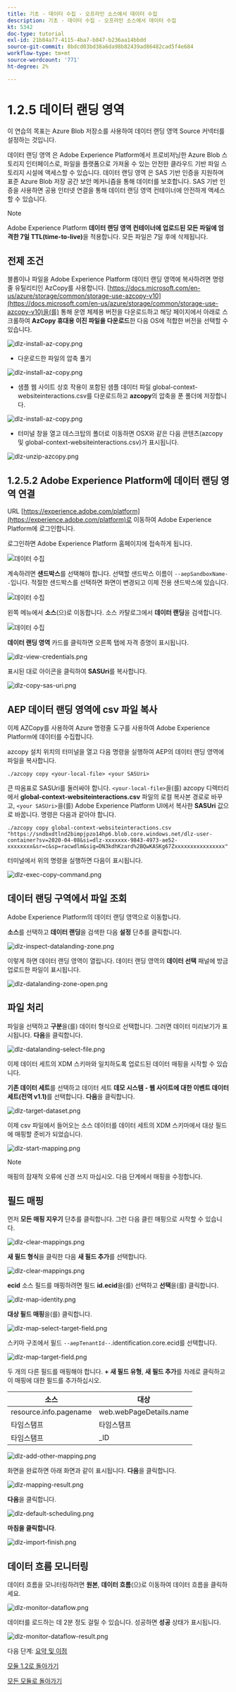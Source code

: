 ```yaml
---
title: 기초 - 데이터 수집 - 오프라인 소스에서 데이터 수집
description: 기초 - 데이터 수집 - 오프라인 소스에서 데이터 수집
kt: 5342
doc-type: tutorial
exl-id: 21b84a77-4115-4ba7-b847-b236aa14bbdd
source-git-commit: 8bdcd03bd38a6da98b82439ad86482cad5f4e684
workflow-type: tm+mt
source-wordcount: '771'
ht-degree: 2%

---
```


# 1.2.5 데이터 랜딩 영역

이 연습의 목표는 Azure Blob 저장소를 사용하여 데이터 랜딩 영역 Source 커넥터를 설정하는 것입니다.

데이터 랜딩 영역 은 Adobe Experience Platform에서 프로비저닝한 Azure Blob 스토리지 인터페이스로, 파일을 플랫폼으로 가져올 수 있는 안전한 클라우드 기반 파일 스토리지 시설에 액세스할 수 있습니다. 데이터 랜딩 영역 은 SAS 기반 인증을 지원하며 표준 Azure Blob 저장 공간 보안 메커니즘을 통해 데이터를 보호합니다. SAS 기반 인증을 사용하면 공용 인터넷 연결을 통해 데이터 랜딩 영역 컨테이너에 안전하게 액세스할 수 있습니다.

>[!NOTE]
>
> Adobe Experience Platform **데이터 랜딩 영역 컨테이너에 업로드된 모든 파일에 엄격한 7일 TTL(time-to-live)**&#x200B;을 적용합니다. 모든 파일은 7일 후에 삭제됩니다.


## 전제 조건

블롭이나 파일을 Adobe Experience Platform 데이터 랜딩 영역에 복사하려면 명령줄 유틸리티인 AzCopy를 사용합니다. [https://docs.microsoft.com/en-us/azure/storage/common/storage-use-azcopy-v10](https://docs.microsoft.com/en-us/azure/storage/common/storage-use-azcopy-v10)을(를) 통해 운영 체제용 버전을 다운로드하고 해당 페이지에서 아래로 스크롤하여 **AzCopy 휴대용 이진 파일을 다운로드**&#x200B;한 다음 OS에 적합한 버전을 선택할 수 있습니다.

![dlz-install-az-copy.png](./images/dlzinstallazcopy.png)

- 다운로드한 파일의 압축 풀기

![dlz-install-az-copy.png](./images/dlz1.png)

- 샘플 웹 사이트 상호 작용이 포함된 샘플 데이터 파일 global-context-websiteinteractions.csv를 다운로드하고 **azcopy**&#x200B;의 압축을 푼 폴더에 저장합니다.

![dlz-install-az-copy.png](./images/dlz2.png)

- 터미널 창을 열고 데스크탑의 폴더로 이동하면 OSX와 같은 다음 콘텐츠(azcopy 및 global-context-websiteinteractions.csv)가 표시됩니다.

![dlz-unzip-azcopy.png](./images/dlzunzipazcopy.png)

## 1.2.5.2 Adobe Experience Platform에 데이터 랜딩 영역 연결

URL [https://experience.adobe.com/platform](https://experience.adobe.com/platform)로 이동하여 Adobe Experience Platform에 로그인합니다.

로그인하면 Adobe Experience Platform 홈페이지에 접속하게 됩니다.

![데이터 수집](./images/home.png)

계속하려면 **샌드박스**&#x200B;를 선택해야 합니다. 선택할 샌드박스 이름이 ``--aepSandboxName--``입니다.  적절한 샌드박스를 선택하면 화면이 변경되고 이제 전용 샌드박스에 있습니다.

![데이터 수집](./images/sb1.png)

왼쪽 메뉴에서 **소스**(으)로 이동합니다. 소스 카탈로그에서 **데이터 랜딩**&#x200B;을 검색합니다.

![데이터 수집](./images/sourcesdlz.png)

**데이터 랜딩 영역** 카드를 클릭하면 오른쪽 탭에 자격 증명이 표시됩니다.

![dlz-view-credentials.png](./images/dlzviewcredentials.png)

표시된 대로 아이콘을 클릭하여 **SASUri**&#x200B;를 복사합니다.

![dlz-copy-sas-uri.png](./images/dlzcopysasuri.png)

## AEP 데이터 랜딩 영역에 csv 파일 복사

이제 AZCopy를 사용하여 Azure 명령줄 도구를 사용하여 Adobe Experience Platform에 데이터를 수집합니다.

azcopy 설치 위치의 터미널을 열고 다음 명령을 실행하여 AEP의 데이터 랜딩 영역에 파일을 복사합니다.

``./azcopy copy <your-local-file> <your SASUri>``

큰 따옴표로 SASUri를 둘러싸야 합니다. `<your-local-file>`을(를) azcopy 디렉터리에서 **global-context-websiteinteractions.csv** 파일의 로컬 복사본 경로로 바꾸고, `<your SASUri>`을(를) Adobe Experience Platform UI에서 복사한 **SASUri** 값으로 바꿉니다. 명령은 다음과 같아야 합니다.

```command
./azcopy copy global-context-websiteinteractions.csv "https://sndbxdtlnd2bimpjpzo14hp6.blob.core.windows.net/dlz-user-container?sv=2020-04-08&si=dlz-xxxxxxx-9843-4973-ae52-xxxxxxxx&sr=c&sp=racwdlm&sig=DN3kdhKzard%2BQwKASKg67Zxxxxxxxxxxxxxxxx"
```

터미널에서 위의 명령을 실행하면 다음이 표시됩니다.

![dlz-exec-copy-command.png](./images/dlzexeccopycommand.png)

## 데이터 랜딩 구역에서 파일 조회

Adobe Experience Platform의 데이터 랜딩 영역으로 이동합니다.

**소스**&#x200B;를 선택하고 **데이터 랜딩**&#x200B;을 검색한 다음 **설정** 단추를 클릭합니다.

![dlz-inspect-datalanding-zone.png](./images/dlzinspectdatalandingzone.png)

이렇게 하면 데이터 랜딩 영역이 열립니다. 데이터 랜딩 영역의 **데이터 선택** 패널에 방금 업로드한 파일이 표시됩니다.

![dlz-datalanding-zone-open.png](./images/dlzdatalandingzoneopen.png)

## 파일 처리

파일을 선택하고 **구분**&#x200B;을(를) 데이터 형식으로 선택합니다. 그러면 데이터 미리보기가 표시됩니다. **다음**&#x200B;을 클릭합니다.

![dlz-datalanding-select-file.png](./images/dlzdatalandingselectfile.png)

이제 데이터 세트의 XDM 스키마와 일치하도록 업로드된 데이터 매핑을 시작할 수 있습니다.

**기존 데이터 세트**&#x200B;를 선택하고 데이터 세트 **데모 시스템 - 웹 사이트에 대한 이벤트 데이터 세트(전역 v1.1)**&#x200B;를 선택합니다. **다음**&#x200B;을 클릭합니다.

![dlz-target-dataset.png](./images/dlztargetdataset.png)

이제 csv 파일에서 들어오는 소스 데이터를 데이터 세트의 XDM 스키마에서 대상 필드에 매핑할 준비가 되었습니다.

![dlz-start-mapping.png](./images/dlzstartmapping.png)

>[!NOTE]
>
> 매핑의 잠재적 오류에 신경 쓰지 마십시오. 다음 단계에서 매핑을 수정합니다.

## 필드 매핑

먼저 **모든 매핑 지우기** 단추를 클릭합니다. 그런 다음 클린 매핑으로 시작할 수 있습니다.

![dlz-clear-mappings.png](./images/mappings1.png)

**새 필드 형식**&#x200B;을 클릭한 다음 **새 필드 추가**&#x200B;를 선택합니다.

![dlz-clear-mappings.png](./images/dlzclearmappings.png)

**ecid** 소스 필드를 매핑하려면 필드 **id.ecid**&#x200B;을(를) 선택하고 **선택**&#x200B;을(를) 클릭합니다.

![dlz-map-identity.png](./images/dlzmapidentity.png)

**대상 필드 매핑**&#x200B;을(를) 클릭합니다.

![dlz-map-select-target-field.png](./images/dlzmapselecttargetfield.png)

스키마 구조에서 필드 ``--aepTenantId--``.identification.core.ecid를 선택합니다.

![dlz-map-target-field.png](./images/dlzmaptargetfield.png)

두 개의 다른 필드를 매핑해야 합니다. **+ 새 필드 유형**, **새 필드 추가**&#x200B;를 차례로 클릭하고 이 매핑에 대한 필드를 추가하십시오.

| 소스 | 대상 |
|---|---|
| resource.info.pagename | web.webPageDetails.name |
| 타임스탬프 | 타임스탬프 |
| 타임스탬프 | _ID |

![dlz-add-other-mapping.png](./images/dlzaddothermapping.png)

화면을 완료하면 아래 화면과 같이 표시됩니다. **다음**&#x200B;을 클릭합니다.

![dlz-mapping-result.png](./images/dlzmappingresult.png)

**다음**&#x200B;을 클릭합니다.

![dlz-default-scheduling.png](./images/dlzdefaultscheduling.png)

**마침을 클릭합니다**.

![dlz-import-finish.png](./images/dlzimportfinish.png)

## 데이터 흐름 모니터링

데이터 흐름을 모니터링하려면 **원본**, **데이터 흐름**(으)로 이동하여 데이터 흐름을 클릭하세요.

![dlz-monitor-dataflow.png](./images/dlzmonitordataflow.png)

데이터를 로드하는 데 2분 정도 걸릴 수 있습니다. 성공하면 **성공** 상태가 표시됩니다.

![dlz-monitor-dataflow-result.png](./images/dlzmonitordataflowresult.png)

다음 단계: [요약 및 이점](./summary.md)

[모듈 1.2로 돌아가기](./data-ingestion.md)

[모든 모듈로 돌아가기](../../../overview.md)
